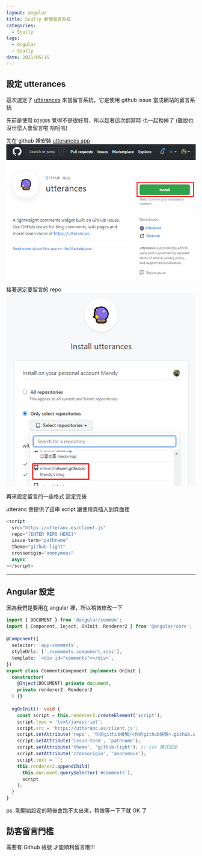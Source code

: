 ```yaml
---
layout: angular
title: Scully 新增留言系統
categories:
  - Scully
tags:
  - Angular
  - Scully
date: 2021/05/15
---
```


## 設定 utterances

這次選定了 [utterances](https://utteranc.es/) 來當留言系統，它是使用 github
issue 當成網站的留言系統

先前是使用 `DISQUS` 覺得不是很好用，所以趁著這次翻寫時 也一起換掉了 (雖說也沒什麼人會留言啦 哈哈哈)

先在 github 裡安裝 [utterances app](https://github.com/apps/utterances)
<img src="assets/images/angular/scully_comments/001.png"/>

接著選定要留言的 repo <img src="assets/images/angular/scully_comments/002.png"/>

再來設定留言的一些格式 設定完後

utteranc 會提供了這串 script 讓使用頁插入到頁面裡

```js
<script
  src="https://utteranc.es/client.js"
  repo="[ENTER REPO HERE]"
  issue-term="pathname"
  theme="github-light"
  crossorigin="anonymous"
  async
></script>
```

---

## Angular 設定

因為我們是要用在 angular 裡，所以稍微修改一下

```ts
import { DOCUMENT } from '@angular/common';
import { Component, Inject, OnInit, Renderer2 } from '@angular/core';

@Component({
  selector: 'app-comments',
  styleUrls: ['./comments.component.scss'],
  template: `<div id="comments"></div>`,
})
export class CommentsComponent implements OnInit {
  constructor(
    @Inject(DOCUMENT) private document,
    private renderer2: Renderer2
  ) {}

  ngOnInit(): void {
    const script = this.renderer2.createElement('script');
    script.type = 'text/javascript';
    script.src = 'https://utteranc.es/client.js';
    script.setAttribute('repo', '你的github帳號/<你的github帳號>.github.io');
    script.setAttribute('issue-term', 'pathname');
    script.setAttribute('theme', 'github-light'); // css 樣式設定
    script.setAttribute('crossorigin', 'anonymous');
    script.text = ``;
    this.renderer2.appendChild(
      this.document.querySelector('#comments'),
      script
    );
  }
}
```

ps. 剛開始設定的時後會跑不太出來，稍微等一下下就 OK 了

## 訪客留言門檻

需要有 Github 帳號 才能順利留言哦!!!
